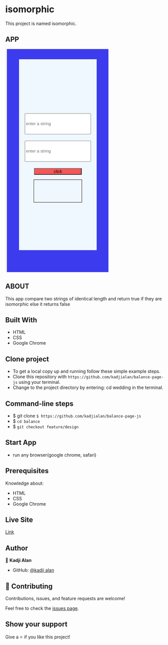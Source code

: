 # isomorphic

This project is named isomorphic.

## APP

![string](asserts/images/string.png)

## ABOUT

This app compare two strings of identical length
and return true if they are isomorphic else it
returns false

## Built With

- HTML
- CSS
- Google Chrome

## Clone project

- To get a local copy up and running follow these simple example steps.
- Clone this repository with
`https://github.com/kadjialan/balance-page-js` using your terminal.
- Change to the project directory by entering: cd wedding in the terminal.

## Command-line steps

- $ git clone `$ https://github.com/kadjialan/balance-page-js`
- $ `cd balance`
- $ `git checkout feature/design`

## Start App

- run any browser(google chrome, safari)

## Prerequisites

Knowledge about:

- HTML
- CSS
- Google Chrome

## Live Site

[Link]( https://kadjialan.github.io/balance-page-js/)

## Author

👤 **Kadji Alan**

- GitHub: [@kadji alan](https://github.com/kadjialan/)

## 🤝 Contributing

Contributions, issues, and feature requests are welcome!

Feel free to check the [issues page](https://github.com/kadjialan/balance-page-js/issues).

## Show your support

Give a ⭐️ if you like this project!